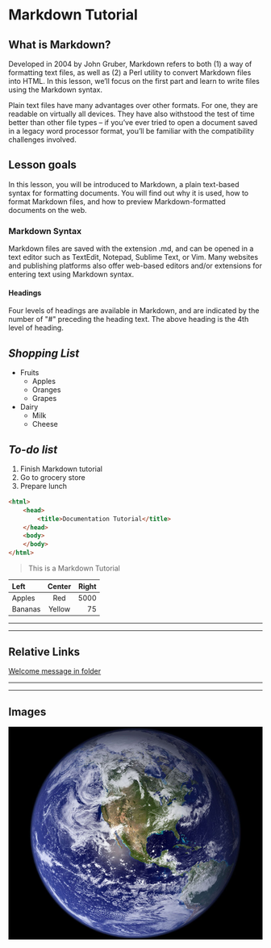 # Markdown Tutorial
## What is Markdown?
Developed in 2004 by John Gruber, Markdown refers to both (1) a way of formatting text files, as well as (2) a Perl utility to convert Markdown files into HTML. In this lesson, we’ll focus on the first part and learn to write files using the Markdown syntax.

Plain text files have many advantages over other formats. For one, they are readable on virtually all devices. They have also withstood the test of time better than other file types – if you’ve ever tried to open a document saved in a legacy word processor format, you’ll be familiar with the compatibility challenges involved.

## Lesson goals
In this lesson, you will be introduced to Markdown, a plain text-based syntax for formatting documents. You will find out why it is used, how to format Markdown files, and how to preview Markdown-formatted documents on the web.

### Markdown Syntax
Markdown files are saved with the extension .md, and can be opened in a text editor such as TextEdit, Notepad, Sublime Text, or Vim. Many websites and publishing platforms also offer web-based editors and/or extensions for entering text using Markdown syntax.

#### Headings
Four levels of headings are available in Markdown, and are indicated by the number of "#" preceding the heading text. The above heading is the 4th level of heading.

***Shopping List***
-----------
* Fruits 
  * Apples
  * Oranges
  * Grapes
* Dairy
  * Milk
  * Cheese
    
___To-do list___
----------
1. Finish Markdown tutorial
2. Go to grocery store
3. Prepare lunch

```html
<html>
    <head>
        <title>Documentation Tutorial</title>
    </head>
    <body>
    </body>
</html>
```

> This is a Markdown Tutorial

| Left | Center | Right |
| :-------- | :-------: | --------: |
| Apples | Red | 5000 |
| Bananas | Yellow | 75 |

---
***
## Relative Links
[Welcome message in folder](RoshawnL.md)
***
___
## Images
![Image of our planet](assets/RoshawnL_01.jpg)
